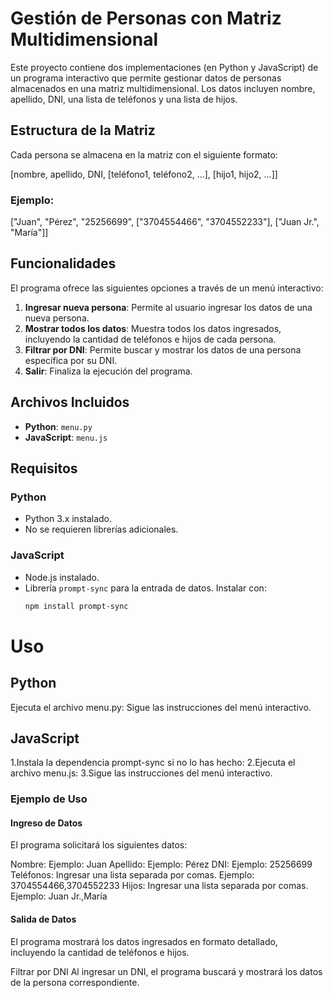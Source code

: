 # Gestión de Personas con Matriz Multidimensional

Este proyecto contiene dos implementaciones (en Python y JavaScript) de un programa interactivo que permite gestionar datos de personas almacenados en una matriz multidimensional. Los datos incluyen nombre, apellido, DNI, una lista de teléfonos y una lista de hijos.

## Estructura de la Matriz
Cada persona se almacena en la matriz con el siguiente formato:

[nombre, apellido, DNI, [teléfono1, teléfono2, ...], [hijo1, hijo2, ...]]

### Ejemplo:

["Juan", "Pérez", "25256699", ["3704554466", "3704552233"], ["Juan Jr.", "María"]]


## Funcionalidades
El programa ofrece las siguientes opciones a través de un menú interactivo:

1. **Ingresar nueva persona**: Permite al usuario ingresar los datos de una nueva persona.
2. **Mostrar todos los datos**: Muestra todos los datos ingresados, incluyendo la cantidad de teléfonos e hijos de cada persona.
3. **Filtrar por DNI**: Permite buscar y mostrar los datos de una persona específica por su DNI.
4. **Salir**: Finaliza la ejecución del programa.

## Archivos Incluidos
- **Python**: `menu.py`
- **JavaScript**: `menu.js`

## Requisitos

### Python
- Python 3.x instalado.
- No se requieren librerías adicionales.

### JavaScript
- Node.js instalado.
- Librería `prompt-sync` para la entrada de datos. Instalar con:
  ```bash
  npm install prompt-sync

# Uso

## Python

Ejecuta el archivo menu.py:
Sigue las instrucciones del menú interactivo.

## JavaScript
1.Instala la dependencia prompt-sync si no lo has hecho:
2.Ejecuta el archivo menu.js:
3.Sigue las instrucciones del menú interactivo.

### Ejemplo de Uso

#### Ingreso de Datos
El programa solicitará los siguientes datos:

Nombre: Ejemplo: Juan
Apellido: Ejemplo: Pérez
DNI: Ejemplo: 25256699
Teléfonos: Ingresar una lista separada por comas. Ejemplo: 3704554466,3704552233
Hijos: Ingresar una lista separada por comas. Ejemplo: Juan Jr.,María

#### Salida de Datos
El programa mostrará los datos ingresados en formato detallado, incluyendo la cantidad de teléfonos e hijos.

Filtrar por DNI
Al ingresar un DNI, el programa buscará y mostrará los datos de la persona correspondiente.



